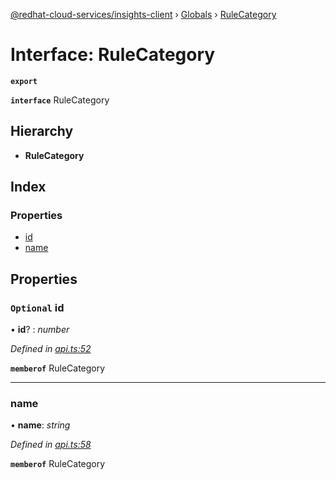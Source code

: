[@redhat-cloud-services/insights-client](../README.md) › [Globals](../globals.md) › [RuleCategory](rulecategory.md)

# Interface: RuleCategory

**`export`** 

**`interface`** RuleCategory

## Hierarchy

* **RuleCategory**

## Index

### Properties

* [id](rulecategory.md#optional-id)
* [name](rulecategory.md#name)

## Properties

### `Optional` id

• **id**? : *number*

*Defined in [api.ts:52](https://github.com/RedHatInsights/javascript-clients.gi/blob/master/packages/insights/api.ts#L52)*

**`memberof`** RuleCategory

___

###  name

• **name**: *string*

*Defined in [api.ts:58](https://github.com/RedHatInsights/javascript-clients.gi/blob/master/packages/insights/api.ts#L58)*

**`memberof`** RuleCategory
